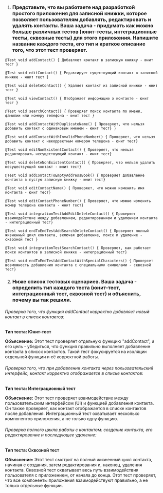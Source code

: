 1)   ### Представьте, что вы работаете над разработкой простого приложения для записной книжки, которое позволяет пользователям добавлять, редактировать и удалять контакты. Ваша задача - придумать как можно больше различных тестов (юнит-тесты, интеграционные тесты, сквозные тесты) для этого приложения. Напишите название каждого теста, его тип и краткое описание того, что этот тест проверяет.

`@Test
void addContact() {
Добавляет контакт в записную книжку - юнит тест
}`

`@Test
void editContact() {
Редактирует существующий контакт в записной книжке - юнит тест
}`

`@Test
void deleteContact() {
Удаляет контакт из записной книжки - юнит тест
}`

`@Test
void viewContact() {
Отображает информацию о контакте - юнит тест
}`

`@Test
void searchContact() {
Проверяет поиск контакта по имени, фамилии или номеру телефона - юнит тест
}`

`@Test
void addContactWithDuplicateName() {
Проверяет, что нельзя добавить контакт с одинаковым именем - юнит тест}
}`

`@Test
void addContactWithInvalidPhoneNumber() {
Проверяет, что нельзя добавить контакт с некорректным номером телефона - юнит тест}
`

`@Test
void editNonExistentContact() {
Проверяет, что нельзя редактировать несуществующий контакт - юнит тест}`

`@Test
void deleteNonExistentContact() {
Проверяет, что нельзя удалить несуществующий контакт - юнит тест}`

`@Test
void addContactToEmptyAddressBook() {
Проверяет добавление контакта в пустую записную книжку - юнит тест}`

`@Test
void editContactName() {
Проверяет, что можно изменить имя контакта - юнит тест}`

`@Test
void editContactPhoneNumber() {
Проверяет, что можно изменить номер телефона контакта - юнит тест}`

`@Test
void integrationTestAddEditDeleteContact() {
Проверяет взаимодействие между добавлением, редактированием и удалением контакта - интеграционный тест}`

`@Test
void endToEndTestAddSearchDeleteContact() {
Проверяет полный жизненный цикл контакта, включая добавление, поиск и удаление - сквозной тест
}`

`@Test
void integrationTestSearchContact() {
Проверяет, как работает поиск контактов в записной книжке - интеграционный тест}`

`@Test
void endToEndTestAddContactWithSpecialCharacters() {
Проверяет возможность добавления контакта с специальными символами - сквозной тест}`


2)   ###  Ниже список тестовых сценариев. Ваша задача - определить тип каждого теста (юнит-тест, интеграционный тест, сквозной тест) и объяснить, почему вы так решили.

###### Проверка того, что функция addContact корректно добавляет новый контакт в список контактов:

**Тип теста: Юнит-тест**

**Объяснение:** Этот тест проверяет отдельную функцию "addContact", и его цель - убедиться, что функция правильно выполняет добавление контакта в список контактов. Такой тест фокусируется на изоляции отдельной функции и её корректной работы.

###### Проверка того, что при добавлении контакта через пользовательский интерфейс, контакт корректно отображается в списке контактов:

**Тип теста: Интеграционный тест**

**Объяснение:** Этот тест проверяет взаимодействие между пользовательским интерфейсом (UI) и функцией добавления контакта. Он также проверяет, как контакт отображается в списке контактов после добавления. Интеграционный тест охватывает несколько компонентов приложения, а не только одну функцию.

###### Проверка полного цикла работы с контактом: создание контакта, его редактирование и последующее удаление:

**Тип теста: Сквозной тест**

**Объяснение:** Этот тест смотрит на полный жизненный цикл контакта, начиная с создания, затем редактирования и, наконец, удаления контакта. Сквозной тест охватывает весь путь взаимодействия пользователя с приложением, от начала до конца. Этот тест проверяет, что все компоненты приложения взаимодействуют правильно, а не только отдельные функции.